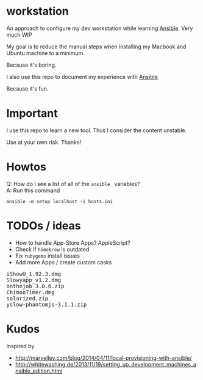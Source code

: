 # workstation

An approach to configure my dev workstation while learning [Ansible](http://www.ansible.com/). Very much WIP

My goal is to reduce the manual steps when installing my Macbook and Ubuntu machine to a minimum.

Because it's boring.

I also use this repo to document my experience with [Ansible](http://www.ansible.com/).

Because it's fun.


# Important

I use this repo to learn a new tool. Thus I consider the content unstable.

Use at your own risk. Thanks!


# Howtos

Q: How do I see a list of all of the `ansible_` variables?<br>
A: Run this command

    ansible -m setup localhost -i hosts.ini


# TODOs / ideas

- How to handle App-Store Apps? AppleScript?
- Check if `homebrew` is outdated
- Fix `rubygems` install issues
- Add more Apps / create custom casks
<pre>
iShowU_1.92.3.dmg
Slowyapp_v1.2.dmg
onthejob_3.0.6.zip
ChimooTimer.dmg
solarized.zip
yslow-phantomjs-3.1.1.zip
</pre>


# Kudos

Inspired by

- http://marvelley.com/blog/2014/04/11/local-provisioning-with-ansible/
- http://whitewashing.de/2013/11/19/setting_up_development_machines_ansible_edition.html
